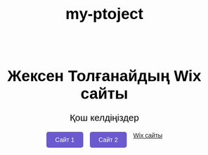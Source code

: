# my-ptoject
<!DOCTYPE html>
<html lang="kk">
<head>
    <meta charset="UTF-8">
    <meta name="viewport" content="width=device-width, initial-scale=1.0">
    <title>Жексен Толғанайдың сайты</title>
    <style>
        body {
            margin: 0;
            padding: 0;
            font-family: 'Arial', sans-serif;
            text-align: center;
            background: url('your-image.jpg') no-repeat center center fixed;
            background-size: cover;
            color: #000;
        }
        h1 {
            margin-top: 20%;
            font-size: 2.5em;
            font-weight: bold;
        }
        p {
            font-size: 1.5em;
            margin-bottom: 20px;
        }
        .buttons {
            display: flex;
            justify-content: center;
            gap: 15px;
        }
        .button {
            padding: 10px 20px;
            font-size: 1em;
            color: white;
            background-color: #6a5acd;
            border: none;
            border-radius: 5px;
            text-decoration: none;
            cursor: pointer;
            transition: background-color 0.3s ease;
        }
        .button:hover {
            background-color: #483d8b;
        }
    </style>
</head>
<body>
    <h1>Жексен Толғанайдың Wix сайты</h1>
    <p>Қош келдіңіздер</p>
    <div class="buttons">
        <a href="https://example.com" class="button" target="_blank">Сайт 1</a>
        <a href="https://another-site.com" class="button" target="_blank">Сайт 2</a>
        <a href="https://tolganai1207.wixsite.com/tolganai1"_blank">Wix сайты</a>
    </div>
</body>
</html>
